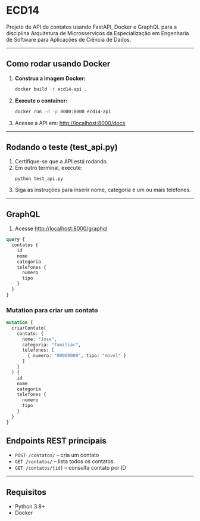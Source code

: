 # ECD14


Projeto de API de contatos usando FastAPI, Docker e GraphQL para a disciplina Arquitetura de Microsserviços da Especialização em Engenharia de Software para Aplicações de Ciência de Dados.

---

## Como rodar usando Docker

1. **Construa a imagem Docker:**
   ```bash
   docker build -t ecd14-api .
   ```

2. **Execute o container:**
   ```bash
   docker run -d -p 8000:8000 ecd14-api
   ```

3. Acesse a API em: [http://localhost:8000/docs](http://localhost:8000/docs)

---

## Rodando o teste (test_api.py)

1. Certifique-se que a API está rodando.
2. Em outro terminal, execute:
   ```
   python test_api.py
   ```
3. Siga as instruções para inserir nome, categoria e um ou mais telefones.

---

## GraphQL

1. Acesse [http://localhost:8000/graphql](http://localhost:8000/graphql)

```graphql
query {
  contatos {
    id
    nome
    categoria
    telefones {
      numero
      tipo
    }
  }
}
```

### Mutation para criar um contato

```graphql
mutation {
  criarContato(
    contato: {
      nome: "Jose",
      categoria: "familiar",
      telefones: [
        { numero: "00000000", tipo: "movel" }
      ]
    }
  ) {
    id
    nome
    categoria
    telefones {
      numero
      tipo
    }
  }
}
```

## Endpoints REST principais

- `POST /contatos/` – cria um contato
- `GET /contatos/` – lista todos os contatos
- `GET /contatos/{id}` – consulta contato por ID

---

## Requisitos

- Python 3.8+
- Docker 
